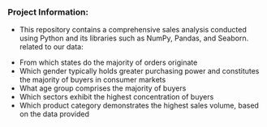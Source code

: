 ### Project Information:

* This repository contains a comprehensive sales analysis conducted using Python and its libraries such as NumPy, Pandas, and Seaborn. 
related to our data: 

- From which states do the majority of orders originate
- Which gender typically holds greater purchasing power and constitutes the majority of buyers in consumer markets
- What age group comprises the majority of buyers
- Which sectors exhibit the highest concentration of buyers
- Which product category demonstrates the highest sales volume, based on the data provided









